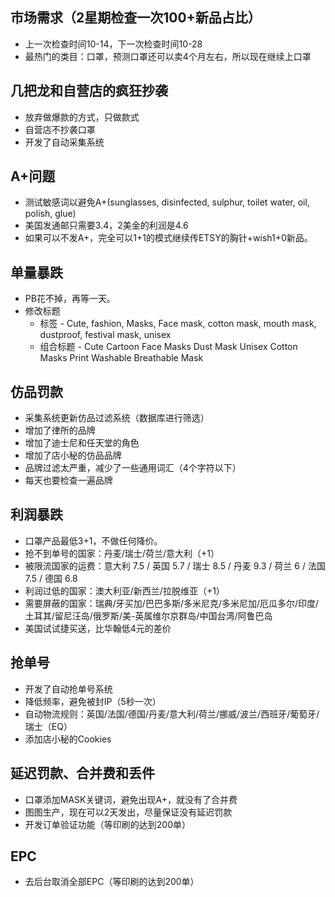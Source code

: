 ## 市场需求（2星期检查一次100+新品占比）
* 上一次检查时间10-14，下一次检查时间10-28 
* 最热门的类目：口罩，预测口罩还可以卖4个月左右，所以现在继续上口罩

## 几把龙和自营店的疯狂抄袭
* 放弃做爆款的方式，只做款式
* 自营店不抄袭口罩
* 开发了自动采集系统

## A+问题
* 测试敏感词以避免A+(sunglasses, disinfected, sulphur, toilet water, oil, polish, glue)
* 美国发通邮只需要3.4，2美金的利润是4.6
* 如果可以不发A+，完全可以1+1的模式继续传ETSY的胸针+wish1+0新品。

## 单量暴跌
* PB花不掉，再等一天。
* 修改标题
    * 标签 - Cute, fashion, Masks, Face mask, cotton mask, mouth mask, dustproof, festival mask, unisex
    * 组合标题 - Cute Cartoon Face Masks Dust Mask Unisex Cotton Masks Print Washable Breathable Mask

## 仿品罚款
* 采集系统更新仿品过滤系统（数据库进行筛选）
* 增加了律所的品牌
* 增加了迪士尼和任天堂的角色
* 增加了店小秘的仿品品牌
* 品牌过滤太严重，减少了一些通用词汇（4个字符以下）
* 每天也要检查一遍品牌

## 利润暴跌
* 口罩产品最低3+1，不做任何降价。
* 抢不到单号的国家：丹麦/瑞士/荷兰/意大利（+1）
* 被限流国家的运费：意大利 7.5 / 英国 5.7 / 瑞士 8.5 / 丹麦 9.3 / 荷兰 6 / 法国 7.5 / 德国 6.8
* 利润过低的国家：澳大利亚/新西兰/拉脱维亚（+1）
* 需要屏蔽的国家：瑞典/牙买加/巴巴多斯/多米尼克/多米尼加/厄瓜多尔/印度/土耳其/留尼汪岛/俄罗斯/美-英属维尔京群岛/中国台湾/阿鲁巴岛
* 美国试试捷买送，比华翰低4元的差价
    
## 抢单号
* 开发了自动抢单号系统
* 降低频率，避免被封IP（5秒一次）
* 自动物流规则：英国/法国/德国/丹麦/意大利/荷兰/挪威/波兰/西班牙/葡萄牙/瑞士（EQ）
* 添加店小秘的Cookies
    
## 延迟罚款、合并费和丢件
* 口罩添加MASK关键词，避免出现A+，就没有了合并费
* 图图生产，现在可以2天发出，尽量保证没有延迟罚款
* 开发订单验证功能（等印刷的达到200单）

## EPC
* 去后台取消全部EPC（等印刷的达到200单）

